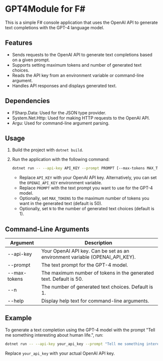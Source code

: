 # GPT4Module for F#

This is a simple F# console application that uses the OpenAI API to generate text completions with the GPT-4 language model.

## Features

- Sends requests to the OpenAI API to generate text completions based on a given prompt.
- Supports setting maximum tokens and number of generated text choices.
- Reads the API key from an environment variable or command-line argument.
- Handles API responses and displays generated text.

## Dependencies

- FSharp.Data: Used for the JSON type provider.
- System.Net.Http: Used for making HTTP requests to the OpenAI API.
- Argu: Used for command-line argument parsing.

## Usage

1. Build the project with `dotnet build`.
2. Run the application with the following command:

    ```sh
    dotnet run -- --api-key API_KEY --prompt PROMPT [--max-tokens MAX_TOKENS] [--n N]
    ```

    - Replace `API_KEY` with your OpenAI API key. Alternatively, you can set the `OPENAI_API_KEY` environment variable.
    - Replace `PROMPT` with the text prompt you want to use for the GPT-4 model.
    - Optionally, set `MAX_TOKENS` to the maximum number of tokens you want in the generated text (default is 50).
    - Optionally, set `N` to the number of generated text choices (default is 1).

## Command-Line Arguments

| Argument      | Description                                                                                      |
|---------------|--------------------------------------------------------------------------------------------------|
| --api-key     | Your OpenAI API key. Can be set as an environment variable (OPENAI_API_KEY).                     |
| --prompt      | The text prompt for the GPT-4 model.                                                             |
| --max-tokens  | The maximum number of tokens in the generated text. Default is 50.                               |
| --n           | The number of generated text choices. Default is 1.                                              |
| --help        | Display help text for command-line arguments.                                                    |

## Example

To generate a text completion using the GPT-4 model with the prompt "Tell me something interesting about human life.", run:

```sh
dotnet run -- --api-key your_api_key --prompt "Tell me something interesting about human life."
```

Replace `your_api_key` with your actual OpenAI API key.